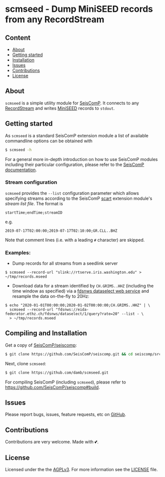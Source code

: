 # scmseed - Dump MiniSEED records from any RecordStream

## Content

- [About](#about)
- [Getting started](#getting-started)
- [Installation](#compiling-and-installation)
- [Issues](#issues)
- [Contributions](#contributions)
- [License](#license)

## About

`scmseed` is a simple utility module for [SeisComP](https://www.seiscomp.de/).
It connects to any
[RecordStream](https://www.seiscomp.de/doc/apps/global_recordstream.html#global-recordstream)
and writes [MiniSEED](http://www.fdsn.org/pdf/SEEDManual_V2.4.pdf) records to
`stdout`.

## Getting started

As `scmseed` is a standard SeisComP extension module a list of available
commandline options can be obtained with

```bash
$ scmseed -h
```

For a general more in-depth introduction on how to use SeisComP modules
including their particular configuration, please refer to the [SeisComP
documentation](https://www.seiscomp.de/doc/index.html).

### Stream configuration

`scmseed` provides the `--list` configuration parameter which allows specifying
streams according to the SeisComP
[scart](https://www.seiscomp.de/doc/apps/scart.html) extension module's *stream
list file*. The format is

```
startTime;endTime;streamID
```

e.g.

```
2019-07-17T02:00:00;2019-07-17T02:10:00;GR.CLL..BHZ
```

Note that comment lines (i.e. with a leading `#` character) are skipped.

### Examples:

- Dump records for all streams from a seedlink server

```
$ scmseed --record-url "slink://rtserve.iris.washington.edu" > ~/tmp/records.mseed
```

- Download data for a stream identified by `CH.GRIMS..HHZ` (including the time
  window as specified) via a [fdsnws dataselect web
  service](https://www.fdsn.org/webservices/fdsnws-dataselect-1.1.pdf) and
  resample the data on-the-fly to 20Hz:

```
$ echo "2020-01-01T00:00:00;2020-01-02T00:00:00;CH.GRIMS..HHZ" | \
  scmseed --record-url "fdsnws://eida-federator.ethz.ch/fdsnws/dataselect/1/query?rate=20" --list - \
  > ~/tmp/records.mseed
```

## Compiling and Installation

Get a copy of
[SeisComP/seiscomp](https://github.com/SeisComP/seiscomp):

```bash
$ git clone https://github.com/SeisComP/seiscomp.git && cd seiscomp/src/extras/
```

Next, clone `scmseed`:

```bash
$ git clone https://github.com/damb/scmseed.git
```

For compiling SeisComP (including `scmseed`), please refer to
https://github.com/SeisComP/seiscomp#build.

## Issues

Please report bugs, issues, feature requests, etc on
[GitHub](https://github.com/damb/scmseed/issues).

## Contributions

Contributions are very welcome. Made with :two_hearts:.

## License

Licensed under the the [AGPLv3](https://www.gnu.org/licenses/agpl-3.0.en.html).
For more information see the
[LICENSE](https://github.com/damb/scmseed/tree/master/LICENSE) file.
